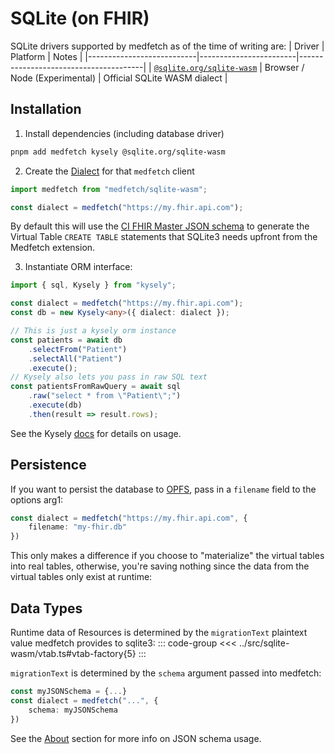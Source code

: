 # SQLite (on FHIR)
SQLite drivers supported by medfetch as of the time of writing are:
| Driver                    | Platform               | Notes                                 |
|---------------------------|------------------------|---------------------------------------|
| [`@sqlite.org/sqlite-wasm`](https://www.npmjs.com/package/@sqlite.org/sqlite-wasm) | Browser / Node (Experimental) | Official SQLite WASM dialect |

## Installation
1. Install dependencies (including database driver)
```bash
pnpm add medfetch kysely @sqlite.org/sqlite-wasm
```

2. Create the [Dialect](https://kysely.dev/docs/dialects) for that `medfetch` client
```ts
import medfetch from "medfetch/sqlite-wasm";

const dialect = medfetch("https://my.fhir.api.com");
```

By default this will use the [CI FHIR Master JSON schema](https://build.fhir.org/downloads.html)
to generate the Virtual Table `CREATE TABLE` statements that SQLite3 needs upfront from the
Medfetch extension.


3. Instantiate ORM interface:
```ts
import { sql, Kysely } from "kysely";

const dialect = medfetch("https://my.fhir.api.com");
const db = new Kysely<any>({ dialect: dialect });

// This is just a kysely orm instance
const patients = await db
    .selectFrom("Patient")
    .selectAll("Patient")
    .execute();
// Kysely also lets you pass in raw SQL text
const patientsFromRawQuery = await sql
    .raw("select * from \"Patient\";")
    .execute(db)
    .then(result => result.rows);
```

See the Kysely [docs](https://kysely.dev/) for details on usage.

## Persistence
If you want to persist the database to [OPFS](https://developer.mozilla.org/en-US/docs/Web/API/File_System_API/Origin_private_file_system), pass in a `filename`
field to the options arg1:

```ts
const dialect = medfetch("https://my.fhir.api.com", {
    filename: "my-fhir.db"
})
```

This only makes a difference if you choose to "materialize" the virtual tables into real tables, otherwise, you're saving nothing
since the data from the virtual tables only exist at runtime:

## Data Types
Runtime data of Resources is determined by the `migrationText` 
plaintext value medfetch provides to sqlite3:
::: code-group
<<< ../src/sqlite-wasm/vtab.ts#vtab-factory{5}
:::

`migrationText` is determined by the `schema` argument passed into medfetch:

```ts
const myJSONSchema = {...}
const dialect = medfetch("...", {
    schema: myJSONSchema
})
```

See the [About](./getting-started.what-is-medfetch-js.md#jsons-and-schemas) section for more info on JSON schema usage.